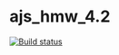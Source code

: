 # ajs_hmw_4.2
[![Build status](https://ci.appveyor.com/api/projects/status/dsbm2tatavs8vk0v/branch/master?svg=true)](https://ci.appveyor.com/project/Mikhail7788/ajs-hmw-4-2/branch/master)
